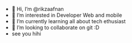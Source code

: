 - 👋 Hi, I’m @rikzaafnan
- 👀 I’m interested in Developer Web and mobile
- 🌱 I’m currently learning all about tech ethusiast 
- 💞️ I’m looking to collaborate on git :D
- see you hihi

<!---
rikzaafnan/rikzaafnan is a ✨ special ✨ repository because its `README.md` (this file) appears on your GitHub profile.
You can click the Preview link to take a look at your changes.
--->
